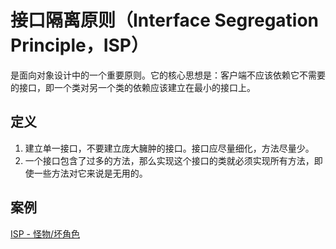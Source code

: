 # 接口隔离原则（Interface Segregation Principle，ISP）
是面向对象设计中的一个重要原则。它的核心思想是：客户端不应该依赖它不需要的接口，即一个类对另一个类的依赖应该建立在最小的接口上。

## 定义
1. 建立单一接口，不要建立庞大臃肿的接口。接口应尽量细化，方法尽量少。
2. 一个接口包含了过多的方法，那么实现这个接口的类就必须实现所有方法，即使一些方法对它来说是无用的。

## 案例
[ISP - 怪物/坏角色](/src/main/java/InterfaceSegregationPrinciple)